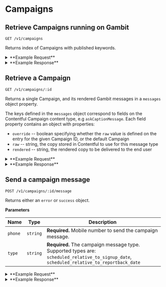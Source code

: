 # Campaigns

## Retrieve Campaigns running on Gambit

```
GET /v1/campaigns
```

Returns index of Campaigns with published keywords.

<details>
<summary>**Example Request**</summary>
```
curl http://localhost:5000/v1/campaigns \
     -H "Accept: application/json" \
     -H "Content-Type: application/json" \
```
</details>
<details>
<summary>**Example Response**</summary>
````
{
  "data": [
    {
      "id": "46",
      "title": "Don't Be a Sucker",
      "status": "closed",
      "keywords": [
        {
          "keyword": "SUCKERBOT"
        }
      ],
      "current_run": 7547,
      "mobilecommons_group_doing": 284005,
      "mobilecommons_group_completed": 284011
    },
    {
      "id": "2070",
      "title": "Bumble Bands",
      "status": "active",
      "keywords": [
        {
          "keyword": "BUMBLEBOT"
        },
        {
          "keyword": "BEESBOT"
        }
      ]
    },
    {
      "id": "3590",
      "title": "Shower Songs",
      "status": "active",
      "keywords": [
        {
          "keyword": "SHOWERBOT"
        }
      ]
    },
    {
      "id": "7483",
      "title": "Rinse, Recycle, Repeat",
      "status": "active",
      "keywords": [
        {
          "keyword": "RINSEBOT"
        }
      ]
    }
  ]
}
````
</details>

## Retrieve a Campaign

```
GET /v1/campaigns/:id
```

Returns a single Campaign, and its rendered Gambit messages in a `messages` object property.

The keys defined in the `messages` object correspond to fields on the Contentful Campaign content
type, e.g `askCaptionMessage`. Each field property contains an object with properties:

* `override` -- boolean specifying whether the `raw` value is defined on the entry for the
given Campaign ID, or the default Campaign
* `raw` -- string, the copy stored in Contentful to use for this message type
* `rendered` -- string, the rendered copy to be delivered to the end user

<details>
<summary>**Example Request**</summary>
```
curl http://localhost:5000/v1/campaigns/7483 \
     -H "Accept: application/json" \
     -H "Content-Type: application/json" \
```
</details>
<details>
<summary>**Example Response**</summary>
```
{
  "data": {
    "id": "7483",
    "title": "Rinse, Recycle, Repeat",
    "status": "active",
    "messages": {
      "gambitSignupMenuMessage": {
        "override": true,
        "raw": "Great - it's simple: Keep beauty and personal care products out of landfills by making fun and creative recycling bins for the bathroom! \n\nThis action should take between 10 - 20 mins. Make it colorful so friends and family won't forget to recycle their bathroom empties. \n\nWhen you're done, text START to share a photo of your bin and you'll be entered to win a $5000 scholarship!",
        "rendered": "Great - it's simple: Keep beauty and personal care products out of landfills by making fun and creative recycling bins for the bathroom! \n\nThis action should take between 10 - 20 mins. Make it colorful so friends and family won't forget to recycle their bathroom empties. \n\nWhen you're done, text START to share a photo of your bin and you'll be entered to win a $5000 scholarship!"
      },
      "externalSignupMenuMessage": {
        "override": true,
        "raw": "Thanks for joining {{title}}!\n\nNearly half of Americans don’t regularly recycle their beauty and personal care products. That’s a major reason these items account for a significant amount of landfill waste.\n\nThe solution is simple: Make fun and creative bins for bathrooms.\n\nOnce you have created some bathroom recycling bins, take a pic to prove it! Then text {{cmd_reportback}} to share it with us!",
        "rendered": "Thanks for joining Rinse Recycle Repeat!\n\nNearly half of Americans don’t regularly recycle their beauty and personal care products. That’s a major reason these items account for a significant amount of landfill waste.\n\nThe solution is simple: Make fun and creative bins for bathrooms.\n\nOnce you have created some bathroom recycling bins, take a pic to prove it! Then text P to share it with us!"
      },
      "invalidSignupMenuCommandMessage": {
        "override": false,
        "raw": "Sorry, I didn't understand that.\n\nText {{cmd_reportback}} when you have {{rb_verb}} some {{rb_noun}}.\n\nIf you have a question, text {{cmd_member_support}}.",
        "rendered": "Sorry, I didn't understand that.\n\nText P when you have decorated some bins.\n\nIf you have a question, text Q."
      },
      "askQuantityMessage": {
        "override": false,
        "raw": "Sweet! First, what's the total number of {{rb_noun}} you {{rb_verb}}?\n\nSend the exact number back.",
        "rendered": "Sweet! First, what's the total number of bins you decorated?\n\nSend the exact number back."
      },
      "invalidQuantityMessage": {
        "override": false,
        "raw": "Sorry, that's not a valid number.\n\nWhat's the total number of {{rb_noun}} you have {{rb_verb}}?\n\nIf you have a question, text {{cmd_member_support}}.",
        "rendered": "Sorry, that's not a valid number.\n\nWhat's the total number of bins you have decorated?\n\nIf you have a question, text Q."
      },
      "askPhotoMessage": {
        "override": false,
        "raw": "Nice! Send your best pic of you and the {{quantity}} {{rb_noun}} you {{rb_verb}}.",
        "rendered": "Nice! Send your best pic of you and the {{quantity}} bins you decorated."
      },
      "invalidPhotoMessage": {
        "override": false,
        "raw": "Sorry, I didn't get that.\n\nSend a photo of the {{rb_noun}} you have {{rb_verb}}.\n\nIf you have a question, text {{cmd_member_support}} - I'll get back to you within 24 hours.",
        "rendered": "Sorry, I didn't get that.\n\nSend a photo of the bins you have decorated.\n\nIf you have a question, text Q - I'll get back to you within 24 hours."
      },
      "askCaptionMessage": {
        "override": false,
        "raw": "Got it! Now text back a caption for your photo (think Instagram)! Keep it short & sweet, under 60 characters please.",
        "rendered": "Got it! Now text back a caption for your photo (think Instagram)! Keep it short & sweet, under 60 characters please."
      },
      "askWhyParticipatedMessage": {
        "override": false,
        "raw": "Last question: Why was participating in {{title}} important to you? (No need to write an essay, one sentence is good).",
        "rendered": "Last question: Why was participating in Rinse, Recycle, Repeat important to you? (No need to write an essay, one sentence is good)."
      },
      "completedMenuMessage": {
        "override": false,
        "raw": "{{rb_confirmation_msg}}\n\nWe've got you down for {{quantity}} {{rb_noun}} {{rb_verb}}.\n\nHave you {{rb_verb}} more? Text {{cmd_reportback}}",
        "rendered": "Thanks for helping to keep #empties out of landfills! You'll receive an email shortly with a free shipping label so you can send your empties to TerraCycle be upcycled.\n\nWe've got you down for {{quantity}} bins decorated.\n\nHave you decorated more? Text P"
      },
      "invalidCompletedMenuCommandMessage": {
        "override": false,
        "raw": "Sorry, I didn't understand that.\n\nText {{cmd_reportback}} if you have {{rb_verb}} more {{rb_noun}}.\n\nIf you have a question, text {{cmd_member_support}}.",
        "rendered": "Sorry, I didn't understand that.\n\nText P if you have decorated more bins.\n\nIf you have a question, text Q."
      },
      "scheduledRelativeToSignupDateMessage": {
        "override": true,
        "raw": "Hey it's Freddie again! Have you had a chance to create a recycling bin?\n\nShare what you've done with other DoSomething members. Text back RINSE!",
        "rendered": "Hey it's Freddie again! Have you had a chance to create a recycling bin?\n\nShare what you've done with other DoSomething members. Text back RINSE!"
      },
      "scheduledRelativeToReportbackDateMessage": {
        "override": false,
        "rendered": ""
      },
      "memberSupportMessage": {
        "override": false,
        "raw": "Text back your question and I'll try to get back to you within 24 hrs.\n\nIf you want to continue {{title}}, text back {{keyword}}",
        "rendered": "Text back your question and I'll try to get back to you within 24 hrs.\n\nIf you want to continue Rinse, Recycle, Repeat, text back RINSEBOT"
      },
      "campaignClosedMessage": {
        "override": false,
        "raw": "Sorry, {{title}} is no longer available.\n\nText {{cmd_member_support}} for help.",
        "rendered": "Sorry, Rinse, Recycle, Repeat is no longer available.\n\nText Q for help."
      }
    },
    "keywords": [
      {
        "keyword": "RINSEBOT"
      }
    ]
  }
}
````
</details>

## Send a campaign message

```
POST /v1/campaigns/:id/message
```

Returns either an `error` or `success` object.

**Parameters**

Name | Type | Description
--- | --- | ---
`phone` | `string` | **Required.** Mobile number to send the campaign message.
`type`  | `string` | <div>**Required.** The campaign message type.</div><div>Supported types are: `scheduled_relative_to_signup_date`, `scheduled_relative_to_reportback_date`</div>


<details>
<summary>**Example Request**</summary>
```
curl http://localhost:5000/v1/campaigns/4944/message \
     -H "x-gambit-api-key: totallysecret" \
     -H "Accept: application/json" \
     -H "Content-Type: application/json" \
     -d '{"phone": "5555555511", "type": "scheduled_relative_to_signup_date"}'
```
</details>

<details>
<summary>**Example Response**</summary>
```
{"success":{"code":200,"message":"Sent text for 46 scheduled_relative_to_signup_date to 5555555511"}}
```
</details>
